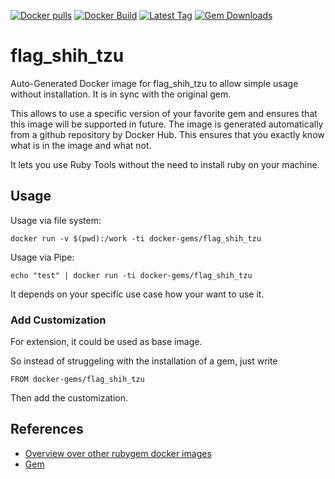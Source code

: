 [![Docker pulls](https://img.shields.io/docker/pulls/rubygem/flag_shih_tzu.svg)](https://hub.docker.com/r/rubygem/flag_shih_tzu/)
[![Docker Build](https://img.shields.io/docker/automated/rubygem/flag_shih_tzu.svg)](https://hub.docker.com/r/rubygem/flag_shih_tzu/)
[![Latest Tag](https://img.shields.io/github/tag/docker-rubygem/flag_shih_tzu.svg)](https://hub.docker.com/r/rubygem/flag_shih_tzu/)
[![Gem Downloads](https://img.shields.io/gem/dt/flag_shih_tzu.svg)](https://rubygems.org/gems/flag_shih_tzu/)
# flag_shih_tzu

Auto-Generated Docker image for flag_shih_tzu to allow simple usage without installation.
It is in sync with the original gem.

This allows to use a specific version of your favorite gem and ensures that this image will be supported in future.
The image is generated automatically from a github repository by Docker Hub.
This ensures that you exactly know what is in the image and what not.

It lets you use Ruby Tools without the need to install ruby on your machine.

## Usage

Usage via file system:

`docker run -v $(pwd):/work -ti docker-gems/flag_shih_tzu`

Usage via Pipe:

`echo "test" | docker run -ti docker-gems/flag_shih_tzu`

It depends on your specific use case how your want to use it.

### Add Customization

For extension, it could be used as base image.

So instead of struggeling with the installation of a gem, just write

`FROM docker-gems/flag_shih_tzu`

Then add the customization.

## References

 - [Overview over other rubygem docker images](https://github.com/thinkbot/docker-rubygem)
 - [Gem](https://rubygems.org/gems/flag_shih_tzu/)
